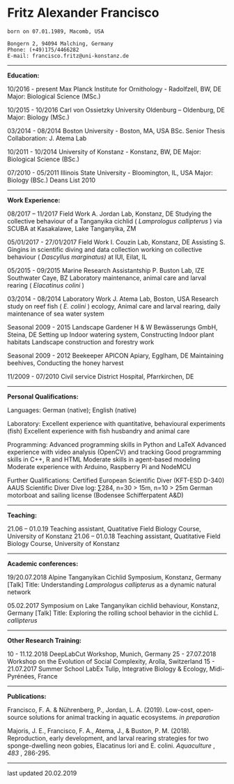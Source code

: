 # Fritz Alexander Francisco

```
born on 07.01.1989, Macomb, USA

Bongern 2, 94094 Malching, Germany
Phone: (+49)175/4466282 
E-mail: francisco.fritz@uni-konstanz.de
```

---
**Education:**

10/2016 - present Max Planck Institute for Ornithology - Radolfzell, BW, DE
Major: Biological Science (MSc.)

10/2015 - 10/2016 Carl von Ossietzky University Oldenburg – Oldenburg, DE
Major: Biology (MSc.)

03/2014 - 08/2014 Boston University - Boston, MA, USA
BSc. Senior Thesis Collaboration: J. Atema Lab

10/2011 - 10/2014 University of Konstanz - Konstanz, BW, DE
Major: Biological Science (BSc.)

07/2010 - 05/2011 Illinois State University - Bloomington, IL, USA
Major: Biology (BSc.)
Deans List 2010

---
**Work Experience:**

08/2017 – 11/2017 Field Work
A. Jordan Lab, Konstanz, DE
Studying the collective behaviour of a Tanganyika cichlid ( _Lamprologus
callipterus_ ) via SCUBA at Kasakalawe, Lake Tanganyika, ZM

05/01/2017 - 27/01/2017 Field Work
I. Couzin Lab, Konstanz, DE
Assisting S. Gingins in scientific diving and data collection working
on collective behaviour ( _Dascyllus marginatus)_ at IUI, Eilat, IL

05/2015 - 09/2015 Marine Research Assistantship
P. Buston Lab, IZE Southwater Caye, BZ
Laboratory maintenance, animal care and larval rearing ( _Elacatinus colini_ )

03/2014 - 08/2014 Laboratory Work
J. Atema Lab, Boston, USA
Research study on reef fish ( _E. colini_ ) ecology, Animal care and larval
rearing, daily maintenance of sea water system

Seasonal 2009 - 2015 Landscape Gardener
H & W Bewässerungs GmbH, Steina, DE
Setting up Indoor watering system, Constructing Indoor plant habitats
Landscape construction and forestry work

Seasonal 2009 - 2012 Beekeeper
APICON Apiary, Egglham, DE
Maintaining beehives, Conducting the honey harvest

11/2009 - 07/2010 Civil service
District Hospital, Pfarrkirchen, DE

---
**Personal Qualifications:**

Languages: German (native); English (native)

Laboratory: Excellent experience with quantitative, behavioural experiments (fish)
Excellent experience with fish husbandry and animal care

Programming: Advanced programming skills in Python and LaTeX
Advanced experience with video analysis (OpenCV) and tracking
Good programming skills in C++, R and HTML
Moderate skills in agent-based modeling
Moderate experience with Arduino, Raspberry Pi and NodeMCU

Further Qualifications: Certified European Scientific Diver (KFT-ESD D-340)
AAUS Scientific Diver
Dive log: ∑284, n=30 > 15m, n=10 > 25m
German motorboat and sailing license (Bodensee Schifferpatent A&D)

---
**Teaching:**

21.06 – 01.0.19 Teaching assistant, Quatitative Field Biology Course, University of Konstanz
21.06 – 01.0.18 Teaching assistant, Quatitative Field Biology Course, University of Konstanz

---
**Academic conferences:**

19/20.07.2018 Alpine Tanganyikan Cichlid Symposium, Konstanz, Germany
[Talk] Title: Understanding _Lamprologus callipterus_ as a dynamic natural network

05.02.2017 Symposium on Lake Tanganyikan cichlid behaviour, Konstanz, Germany
[Talk] Title: Exploring the rolling school behavior in the cichlid _L. callipterus_

---
**Other Research Training:**

10 - 11.12.2018 DeepLabCut Workshop, Munich, Germany
25 - 27.07.2018 Workshop on the Evolution of Social Complexity, Arolla, Switzerland
15 - 21.07.2017 Summer School LabEx Tulip, Integrative Biology & Ecology, Midi-Pyrénées, France

---
**Publications:**

Francisco, F. A. & Nührenberg, P., Jordan, L. A. (2019). Low-cost, open-source solutions for animal
tracking in aquatic ecosystems. _in preparation_

Majoris, J. E., Francisco, F. A., Atema, J., & Buston, P. M. (2018). Reproduction, early development, and
larval rearing strategies for two sponge-dwelling neon gobies, Elacatinus lori and E. colini. _Aquaculture_ ,
_483_ , 286-295.

---

last updated 20.02.2019



